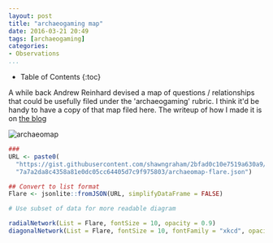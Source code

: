 ```yaml
---
layout: post
title: "archaeogaming map"
date: 2016-03-21 20:49
tags: [archaeogaming]
categories:
- Observations
...
```


* Table of Contents
{:toc}

A while back Andrew Reinhard devised a map of questions / relationships that could be usefully filed under the 'archaeogaming' rubric. I think it'd be handy to have a copy of that map filed here. The writeup of how I made it is on [the blog](http://electricarchaeology.ca/2015/12/18/a-map-of-archaeogaming/)

![archaeomap](images/archaeomap.jpg)

```R
###
URL <- paste0(
  "https://gist.githubusercontent.com/shawngraham/2bfad0c10e7519a630a9/raw/",
  "7a7a2da8c4358a81e0dc05cc64405d7c9f975803/archaeomap-flare.json")

## Convert to list format
Flare <- jsonlite::fromJSON(URL, simplifyDataFrame = FALSE)

# Use subset of data for more readable diagram

radialNetwork(List = Flare, fontSize = 10, opacity = 0.9)
diagonalNetwork(List = Flare, fontSize = 10, fontFamily = "xkcd", opacity = 0.9, width = 500)

```
